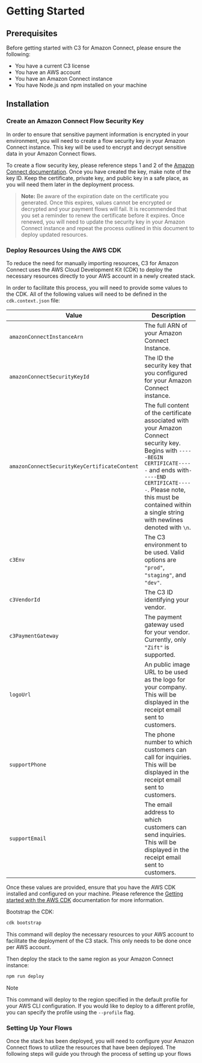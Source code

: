 # Getting Started

## Prerequisites

Before getting started with C3 for Amazon Connect, please ensure the following:

- You have a current C3 license
- You have an AWS account
- You have an Amazon Connect instance
- You have Node.js and npm installed on your machine

## Installation

### Create an Amazon Connect Flow Security Key

In order to ensure that sensitive payment information is encrypted in your environment, you will need to create a flow security key in your Amazon Connect instance. This key will be used to encrypt and decrypt sensitive data in your Amazon Connect flows.

To create a flow security key, please reference steps 1 and 2 of the [Amazon Connect documentation](https://aws.amazon.com/blogs/contact-center/creating-a-secure-ivr-solution-with-amazon-connect/#step1). Once you have created the key, make note of the key ID. Keep the certificate, private key, and public key in a safe place, as you will need them later in the deployment process.

> **Note:** Be aware of the expiration date on the certificate you generated. Once this expires, values cannot be encrypted or decrypted and your payment flows will fail. It is recommended that you set a reminder to renew the certificate before it expires. Once renewed, you will need to update the security key in your Amazon Connect instance and repeat the process outlined in this document to deploy updated resources.

### Deploy Resources Using the AWS CDK

To reduce the need for manually importing resources, C3 for Amazon Connect uses the AWS Cloud Development Kit (CDK) to deploy the necessary resources directly to your AWS account in a newly created stack.

In order to facilitate this process, you will need to provide some values to the CDK. All of the following values will need to be defined in the `cdk.context.json` file:

| Value                                        | Description                                                                                                                                                                                                                                                           |
| -------------------------------------------- | --------------------------------------------------------------------------------------------------------------------------------------------------------------------------------------------------------------------------------------------------------------------- |
| `amazonConnectInstanceArn`                   | The full ARN of your Amazon Connect Instance.                                                                                                                                                                                                                         |
| `amazonConnectSecurityKeyId`                 | The ID the security key that you configured for your Amazon Connect instance.                                                                                                                                                                                         |
| `amazonConnectSecurityKeyCertificateContent` | The full content of the certificate associated with your Amazon Connect security key. Begins with `-----BEGIN CERTIFICATE-----` and ends with`-----END CERTIFICATE-----`. Please note, this must be contained within a single string with newlines denoted with `\n`. |
| `c3Env`                                      | The C3 environment to be used. Valid options are `"prod"`, `"staging"`, and `"dev"`.                                                                                                                                                                                  |
| `c3VendorId`                                 | The C3 ID identifying your vendor.                                                                                                                                                                                                                                    |
| `c3PaymentGateway`                           | The payment gateway used for your vendor. Currently, only `"Zift"` is supported.                                                                                                                                                                                      |
| `logoUrl`                                    | An public image URL to be used as the logo for your company. This will be displayed in the receipt email sent to customers.                                                                                                                                           |
| `supportPhone`                               | The phone number to which customers can call for inquiries. This will be displayed in the receipt email sent to customers.                                                                                                                                            |
| `supportEmail`                               | The email address to which customers can send inquiries. This will be displayed in the receipt email sent to customers.                                                                                                                                               |

Once these values are provided, ensure that you have the AWS CDK installed and configured on your machine. Please reference the [Getting started with the AWS CDK](https://docs.aws.amazon.com/cdk/v2/guide/getting_started.html) documentation for more information.

Bootstrap the CDK:

```bash
cdk bootstrap
```

This command will deploy the necessary resources to your AWS account to facilitate the deployment of the C3 stack. This only needs to be done once per AWS account.

Then deploy the stack to the same region as your Amazon Connect instance:

```bash
npm run deploy
```

> [!NOTE]
> This command will deploy to the region specified in the default profile for your AWS CLI configuration. If you would like to deploy to a different profile, you can specify the profile using the `--profile` flag.

### Setting Up Your Flows

Once the stack has been deployed, you will need to configure your Amazon Connect flows to utilize the resources that have been deployed. The following steps will guide you through the process of setting up your flows
